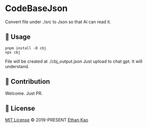 
# CodeBaseJson

Convert file under ./src to Json so that Ai can read it.

## 📄 Usage

```
pnpm install -D cbj
npx cbj
```

File will be created at ./cbj_output.json
Just upload to chat gpt. It will understand.

## 🧱 Contribution

Welcome. Just PR.

## 📄 License

[MIT License](https://github.com/ethansnow2012/CodeBaseJson/blob/main/LICENSE) © 2019-PRESENT [Ethan Kao](https://github.com/ethansnow2012)